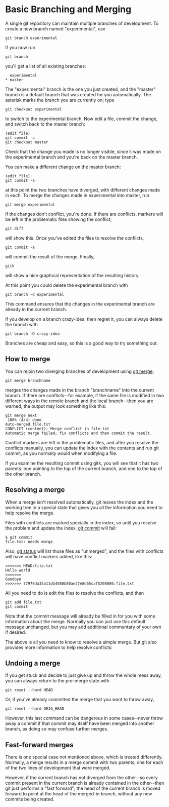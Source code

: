 # Basic Branching and Merging

A single git repository can maintain multiple branches of
development.  To create a new branch named "experimental", use

    git branch experimental

If you now run

    git branch

you'll get a list of all existing branches:

      experimental
    * master

The "experimental" branch is the one you just created, and the
"master" branch is a default branch that was created for you
automatically.  The asterisk marks the branch you are currently on;
type

    git checkout experimental

to switch to the experimental branch.  Now edit a file, commit the
change, and switch back to the master branch:

    (edit file)
    git commit -a
    git checkout master

Check that the change you made is no longer visible, since it was
made on the experimental branch and you're back on the master branch.

You can make a different change on the master branch:

    (edit file)
    git commit -a

at this point the two branches have diverged, with different changes
made in each.  To merge the changes made in experimental into master, run

    git merge experimental

If the changes don't conflict, you're done.  If there are conflicts,
markers will be left in the problematic files showing the conflict;

    git diff

will show this.  Once you've edited the files to resolve the
conflicts,

    git commit -a

will commit the result of the merge. Finally,

    gitk

will show a nice graphical representation of the resulting history.

At this point you could delete the experimental branch with

    git branch -d experimental

This command ensures that the changes in the experimental branch are
already in the current branch.

If you develop on a branch crazy-idea, then regret it, you can always
delete the branch with

    git branch -D crazy-idea

Branches are cheap and easy, so this is a good way to try something
out.

## How to merge

You can rejoin two diverging branches of development using
[git merge](https://git-scm.com/docs/git-merge):

    git merge branchname

merges the changes made in the branch "branchname" into the current
branch.  If there are conflicts--for example, if the same file is
modified in two different ways in the remote branch and the local
branch--then you are warned; the output may look something like this:

    git merge next
     100% (4/4) done
    Auto-merged file.txt
    CONFLICT (content): Merge conflict in file.txt
    Automatic merge failed; fix conflicts and then commit the result.

Conflict markers are left in the problematic files, and after
you resolve the conflicts manually, you can update the index
with the contents and run git commit, as you normally would when
modifying a file.

If you examine the resulting commit using gitk, you will see that it
has two parents: one pointing to the top of the current branch, and
one to the top of the other branch.

## Resolving a merge

When a merge isn't resolved automatically, git leaves the index and
the working tree in a special state that gives you all the
information you need to help resolve the merge.

Files with conflicts are marked specially in the index, so until you
resolve the problem and update the index, [git commit](https://git-scm.com/docs/git-commit)
will fail:

    $ git commit
    file.txt: needs merge

Also, [git status](https://git-scm.com/docs/git-status) will list those files
as "unmerged", and the files with conflicts will have conflict markers added,
like this:

    <<<<<<< HEAD:file.txt
    Hello world
    =======
    Goodbye
    >>>>>>> 77976da35a11db4580b80ae27e8d65caf5208086:file.txt

All you need to do is edit the files to resolve the conflicts, and then

    git add file.txt
    git commit

Note that the commit message will already be filled in for you with
some information about the merge.  Normally you can just use this
default message unchanged, but you may add additional commentary of
your own if desired.

The above is all you need to know to resolve a simple merge.  But git
also provides more information to help resolve conflicts:

## Undoing a merge

If you get stuck and decide to just give up and throw the whole mess
away, you can always return to the pre-merge state with

    git reset --hard HEAD

Or, if you've already committed the merge that you want to throw away,

    git reset --hard ORIG_HEAD

However, this last command can be dangerous in some cases--never throw away a
commit if that commit may itself have been merged into another branch, as
doing so may confuse further merges.

## Fast-forward merges

There is one special case not mentioned above, which is treated differently.
Normally, a merge results in a merge commit with two parents, one for each of
the two lines of development that were merged.

However, if the current branch has not diverged from the other--so every
commit present in the current branch is already contained in the other--then
git just performs a "fast forward"; the head of the current branch is moved
forward to point at the head of the merged-in branch, without any new commits
being created.
